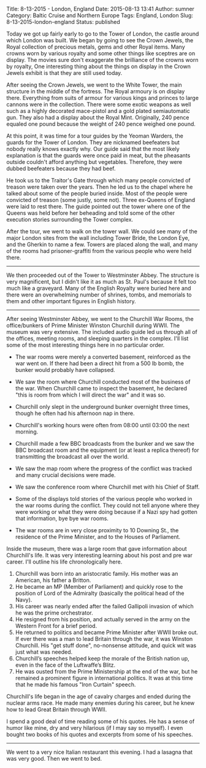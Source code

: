 Title: 8-13-2015 - London, England
Date: 2015-08-13 13:41
Author: sumner
Category: Baltic Cruise and Northern Europe
Tags: England, London
Slug: 8-13-2015-london-england
Status: published

Today we got up fairly early to go to the Tower of London, the castle around
which London was built. We began by going to see the Crown Jewels, the Royal
collection of precious metals, gems and other Royal items. Many crowns worn by
various royalty and some other things like sceptres are on display. The movies
sure don't exaggerate the brilliance of the crowns worn by royalty, One
interesting thing about the things on display in the Crown Jewels exhibit is
that they are still used today.

After seeing the Crown Jewels, we went to the White Tower, the main structure in
the middle of the fortress. The Royal armoury is on display there. Everything
from suits of armour for various kings and princes to large cannons were in the
collection. There were some exotic weapons as well such as a highly decorated
mace-pistol and a gold plated semiautomatic gun. They also had a display about
the Royal Mint.  Originally, 240 pence equaled one pound because the weight of
240 pence weighed one pound.

At this point, it was time for a tour guides by the Yeoman Warders, the guards
for the Tower of London. They are nicknamed beefeaters but nobody really knows
exactly why. Our guide said that the most likely explanation is that the guards
were once paid in meat, but the pheasants outside couldn't afford anything but
vegetables. Therefore, they were dubbed beefeaters because they had beef.

He took us to the Traitor's Gate through which many people convicted of treason
were taken over the years. Then he led us to the chapel where he talked about
some of the people buried inside. Most of the people were convicted of treason
(some justly, some not). Three ex-Queens of England were laid to rest there. The
guide pointed out the tower where one of the Queens was held before her
beheading and told some of the other execution stories surrounding the Tower
complex.

After the tour, we went to walk on the tower wall. We could see many of the
major London sites from the wall including Tower Bride, the London Eye, and the
Gherkin to name a few. Towers are placed along the wall, and many of the rooms
had prisoner-graffiti from the various people who were held there.

------------------------------------------------------------------------

We then proceeded out of the Tower to Westminster Abbey. The structure is very
magnificent, but I didn't like it as much as St. Paul's because it felt too much
like a graveyard. Many of the English Royalty were buried here and there were an
overwhelming number of shrines, tombs, and memorials to them and other important
figures in English history.

------------------------------------------------------------------------

After seeing Westminster Abbey, we went to the Churchill War Rooms, the
office/bunkers of Prime Minister Winston Churchill during WWII. The museum was
very extensive. The included audio guide led us through all of the offices,
meeting rooms, and sleeping quarters in the complex.  I'll list some of the most
interesting things here in no particular order.

-   The war rooms were merely a converted basement, reinforced as the war went
    on. If there had been a direct hit from a 500 lb bomb, the bunker would
    probably have collapsed.

-   We saw the room where Churchill conducted most of the business of the war.
    When Churchill came to inspect the basement, he declared "this is room from
    which I will direct the war" and it was so.

-   Churchill only slept in the underground bunker overnight three times, though
    he often had his afternoon nap in there.

-   Churchill's working hours were often from 08:00 until 03:00 the next
    morning.

-   Churchill made a few BBC broadcasts from the bunker and we saw the BBC
    broadcast room and the equipment (or at least a replica thereof) for
    transmitting the broadcast all over the world.

-   We saw the map room where the progress of the conflict was tracked and many
    crucial decisions were made.

-   We saw the conference room where Churchill met with his Chief of Staff.

-   Some of the displays told stories of the various people who worked in the
    war rooms during the conflict. They could not tell anyone where they were
    working or what they were doing because if a Nazi spy had gotten that
    information, bye bye war rooms.

-   The war rooms are in very close proximity to 10 Downing St., the residence
    of the Prime Minister, and to the Houses of Parliament.

Inside the museum, there was a large room that gave information about
Churchill's life. It was very interesting learning about his post and pre war
career. I'll outline his life chronologically here.

1.  Churchill was born into an aristocratic family. His mother was an American,
    his father a Britton.
2.  He became an MP (Member of Parliament) and quickly rose to the position of
    Lord of the Admiralty (basically the political head of the Navy).
3.  His career was nearly ended after the failed Gallipoli invasion of which he
    was the prime orchestrator.
4.  He resigned from his position, and actually served in the army on the
    Western Front for a brief period.
5.  He returned to politics and became Prime Minister after WWII broke out. If
    ever there was a man to lead Britain through the war, it was Winston
    Churchill. His "get stuff done", no-nonsense attitude, and quick wit was
    just what was needed.
6.  Churchill’s speeches helped keep the morale of the British nation up, even
    in the face of the Luftwaffe’s Blitz.
7.  He was ousted from the Prime Ministership at the end of the war, but he
    remained a prominent figure in international politics. It was at this time
    that he made his famous "Iron Curtain" speech.

Churchill's life began in the age of cavalry charges and ended during the
nuclear arms race. He made many enemies during his career, but he knew how to
lead Great Britain through WWII.

I spend a good deal of time reading some of his quotes. He has a sense of humor
like mine, dry and very hilarious (if I may say so myself). I even bought two
books of his quotes and excerpts from some of his speeches.

------------------------------------------------------------------------

We went to a very nice Italian restaurant this evening. I had a lasagna that was
very good. Then we went to bed.
